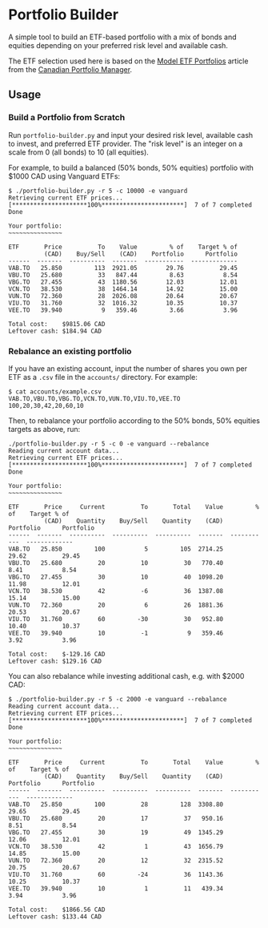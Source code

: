 # Portfolio Builder

A simple tool to build an ETF-based portfolio with a mix of bonds and equities depending on your preferred risk level and available cash.

The ETF selection used here is based on the [Model ETF Portfolios](https://www.canadianportfoliomanagerblog.com/model-etf-portfolios/) article from the [Canadian Portfolio Manager](https://www.canadianportfoliomanagerblog.com/).

## Usage

### Build a Portfolio from Scratch

Run `portfolio-builder.py` and input your desired risk level, available cash to invest, and preferred ETF provider.
The "risk level" is an integer on a scale from 0 (all bonds) to 10 (all equities).

For example, to build a balanced (50% bonds, 50% equities) portfolio with $1000 CAD using Vanguard ETFs:

```console
$ ./portfolio-builder.py -r 5 -c 10000 -e vanguard
Retrieving current ETF prices...
[*********************100%***********************]  7 of 7 completed
Done

Your portfolio:
~~~~~~~~~~~~~~~

ETF       Price          To    Value         % of    Target % of
          (CAD)    Buy/Sell    (CAD)    Portfolio      Portfolio
------  -------  ----------  -------  -----------  -------------
VAB.TO   25.850         113  2921.05        29.76          29.45
VBU.TO   25.680          33   847.44         8.63           8.54
VBG.TO   27.455          43  1180.56        12.03          12.01
VCN.TO   38.530          38  1464.14        14.92          15.00
VUN.TO   72.360          28  2026.08        20.64          20.67
VIU.TO   31.760          32  1016.32        10.35          10.37
VEE.TO   39.940           9   359.46         3.66           3.96

Total cost:    $9815.06 CAD
Leftover cash: $184.94 CAD
```

### Rebalance an existing portfolio

If you have an existing account, input the number of shares you own per ETF as a `.csv` file in the `accounts/` directory. For example:

```console
$ cat accounts/example.csv
VAB.TO,VBU.TO,VBG.TO,VCN.TO,VUN.TO,VIU.TO,VEE.TO
100,20,30,42,20,60,10
```

Then, to rebalance your portfolio according to the 50% bonds, 50% equities targets as above, run:

```console
./portfolio-builder.py -r 5 -c 0 -e vanguard --rebalance
Reading current account data...
Retrieving current ETF prices...
[*********************100%***********************]  7 of 7 completed
Done

Your portfolio:
~~~~~~~~~~~~~~~

ETF       Price     Current          To       Total    Value         % of    Target % of
          (CAD)    Quantity    Buy/Sell    Quantity    (CAD)    Portfolio      Portfolio
------  -------  ----------  ----------  ----------  -------  -----------  -------------
VAB.TO   25.850         100           5         105  2714.25        29.62          29.45
VBU.TO   25.680          20          10          30   770.40         8.41           8.54
VBG.TO   27.455          30          10          40  1098.20        11.98          12.01
VCN.TO   38.530          42          -6          36  1387.08        15.14          15.00
VUN.TO   72.360          20           6          26  1881.36        20.53          20.67
VIU.TO   31.760          60         -30          30   952.80        10.40          10.37
VEE.TO   39.940          10          -1           9   359.46         3.92           3.96

Total cost:    $-129.16 CAD
Leftover cash: $129.16 CAD
```

You can also rebalance while investing additional cash, e.g. with $2000 CAD:

```console
$ ./portfolio-builder.py -r 5 -c 2000 -e vanguard --rebalance
Reading current account data...
Retrieving current ETF prices...
[*********************100%***********************]  7 of 7 completed
Done

Your portfolio:
~~~~~~~~~~~~~~~

ETF       Price     Current          To       Total    Value         % of    Target % of
          (CAD)    Quantity    Buy/Sell    Quantity    (CAD)    Portfolio      Portfolio
------  -------  ----------  ----------  ----------  -------  -----------  -------------
VAB.TO   25.850         100          28         128  3308.80        29.65          29.45
VBU.TO   25.680          20          17          37   950.16         8.51           8.54
VBG.TO   27.455          30          19          49  1345.29        12.06          12.01
VCN.TO   38.530          42           1          43  1656.79        14.85          15.00
VUN.TO   72.360          20          12          32  2315.52        20.75          20.67
VIU.TO   31.760          60         -24          36  1143.36        10.25          10.37
VEE.TO   39.940          10           1          11   439.34         3.94           3.96

Total cost:    $1866.56 CAD
Leftover cash: $133.44 CAD
```
